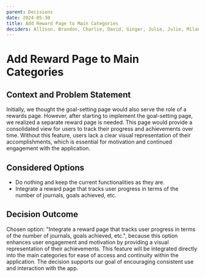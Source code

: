 ```yaml
---
parent: Decisions
date: 2024-05-30
title: Add Reward Page to Main Categories
deciders: Allison, Brandon, Charlie, David, Ginger, Julie, Julio, Milana, Nikolas, Riana, Wenzhe
---
```


# Add Reward Page to Main Categories

## Context and Problem Statement

Initially, we thought the goal-setting page would also serve the role of a rewards page. However, after starting to implement the goal-setting page, we realized a separate reward page is needed. This page would provide a consolidated view for users to track their progress and achievements over time. Without this feature, users lack a clear visual representation of their accomplishments, which is essential for motivation and continued engagement with the application.

## Considered Options

* Do nothing and keep the current functionalities as they are.
* Integrate a reward page that tracks user progress in terms of the number of journals, goals achieved, etc.

## Decision Outcome

Chosen option: "Integrate a reward page that tracks user progress in terms of the number of journals, goals achieved, etc.", because this option enhances user engagement and motivation by providing a visual representation of their achievements. This feature will be integrated directly into the main categories for ease of access and continuity within the application. The decision supports our goal of encouraging consistent use and interaction with the app.
